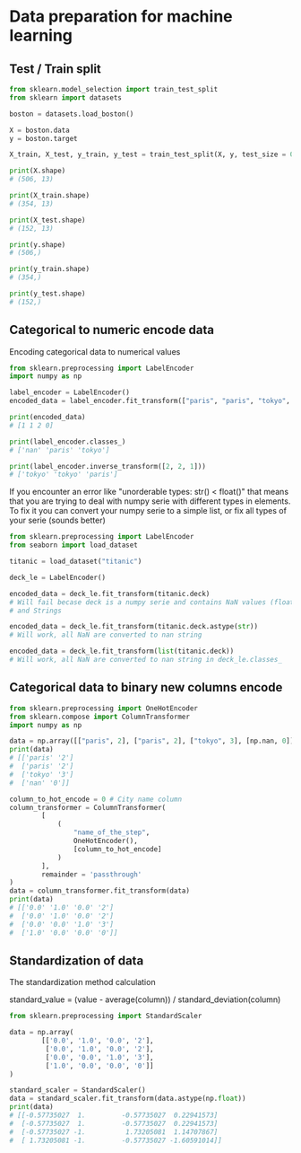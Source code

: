 # Data preparation for machine learning

## Test / Train split

```python
from sklearn.model_selection import train_test_split
from sklearn import datasets

boston = datasets.load_boston()

X = boston.data
y = boston.target

X_train, X_test, y_train, y_test = train_test_split(X, y, test_size = 0.3, shuffle = True)

print(X.shape)
# (506, 13)

print(X_train.shape)
# (354, 13)

print(X_test.shape)
# (152, 13)

print(y.shape)
# (506,)

print(y_train.shape)
# (354,)

print(y_test.shape)
# (152,)
```

## Categorical to numeric encode data

Encoding categorical data to numerical values

```python
from sklearn.preprocessing import LabelEncoder
import numpy as np

label_encoder = LabelEncoder()
encoded_data = label_encoder.fit_transform(["paris", "paris", "tokyo", np.nan])

print(encoded_data)
# [1 1 2 0]

print(label_encoder.classes_)
# ['nan' 'paris' 'tokyo']

print(label_encoder.inverse_transform([2, 2, 1]))
# ['tokyo' 'tokyo' 'paris']
```

If you encounter an error like "unorderable types: str() < float()" that means that you are trying to deal with numpy serie with different types in elements. To fix it you can convert your numpy serie to a simple list, or fix all types of your serie (sounds better)

```python
from sklearn.preprocessing import LabelEncoder
from seaborn import load_dataset

titanic = load_dataset("titanic")

deck_le = LabelEncoder()

encoded_data = deck_le.fit_transform(titanic.deck)
# Will fail becase deck is a numpy serie and contains NaN values (float) 
# and Strings

encoded_data = deck_le.fit_transform(titanic.deck.astype(str))
# Will work, all NaN are converted to nan string

encoded_data = deck_le.fit_transform(list(titanic.deck))
# Will work, all NaN are converted to nan string in deck_le.classes_
```

## Categorical data to binary new columns encode

```python
from sklearn.preprocessing import OneHotEncoder
from sklearn.compose import ColumnTransformer
import numpy as np

data = np.array([["paris", 2], ["paris", 2], ["tokyo", 3], [np.nan, 0]])
print(data)
# [['paris' '2']
#  ['paris' '2']
#  ['tokyo' '3']
#  ['nan' '0']]

column_to_hot_encode = 0 # City name column
column_transformer = ColumnTransformer(
        [
            (
                "name_of_the_step",
                OneHotEncoder(),
                [column_to_hot_encode]
            )
        ],
        remainder = 'passthrough'
)
data = column_transformer.fit_transform(data)
print(data)
# [['0.0' '1.0' '0.0' '2']
#  ['0.0' '1.0' '0.0' '2']
#  ['0.0' '0.0' '1.0' '3']
#  ['1.0' '0.0' '0.0' '0']]
```

## Standardization of data

The standardization method calculation

standard_value = (value - average(column)) / standard_deviation(column)

```python
from sklearn.preprocessing import StandardScaler

data = np.array(
        [['0.0', '1.0', '0.0', '2'],
         ['0.0', '1.0', '0.0', '2'],
         ['0.0', '0.0', '1.0', '3'],
         ['1.0', '0.0', '0.0', '0']]
)

standard_scaler = StandardScaler()
data = standard_scaler.fit_transform(data.astype(np.float))
print(data)
# [[-0.57735027  1.         -0.57735027  0.22941573]
#  [-0.57735027  1.         -0.57735027  0.22941573]
#  [-0.57735027 -1.          1.73205081  1.14707867]
#  [ 1.73205081 -1.         -0.57735027 -1.60591014]]
```